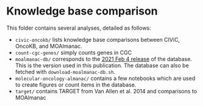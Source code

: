 # Knowledge base comparison
This folder contains several analyses, detailed as follows:
- `civic-oncokb/` lists knowledge base comparisons between CIViC, OncoKB, and MOAlmanac. 
- `count-cgc-genes/` simply counts genes in CGC
- `moalmanac-db/` corresponds to the [2021 Feb 4 release](https://github.com/vanallenlab/moalmanac-db/releases/tag/v.2021-02-04) of the database. This is the version used in this publication. The database can also be fetched with `download-moalmanac-db.sh`.
- `molecular-oncology-almanac/` contains a few notebooks which are used to create figures or count items in the database.
- `target/` contains TARGET from Van Allen et al. 2014 and comparisons to MOAlmanac
